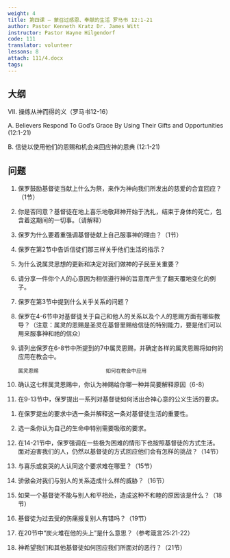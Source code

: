 ```yaml
---
weight: 4
title: 第四课 – 蒙召过感恩、奉献的生活 罗马书 12:1-21
author: Pastor Kenneth Kratz Dr. James Witt
instructor: Pastor Wayne Hilgendorf
code: 111
translator: volunteer
lessons: 8
attach: 111/4.docx
tags: 
---
```


## 大纲

VII. 操练从神而得的义（罗马书12-16）

A.	Believers Respond To God’s Grace By Using Their Gifts and Opportunities (12:1-21)

B.	信徒以使用他们的恩赐和机会来回应神的恩典 (12:1-21)


## 问题
1. 保罗鼓励基督徒当献上什么为祭，来作为神向我们所发出的慈爱的合宜回应？（1节）

2. 你是否同意？基督徒在地上喜乐地敬拜神开始于洗礼，结束于身体的死亡，包含着这期间的一切事。（请解释）

3. 保罗为什么要着重强调基督徒献上自己服事神的理由？（1节）

4. 保罗在第2节中告诉信徒们那三样关乎他们生活的指示？

5. 为什么说属灵思想的更新和决定对我们做神的子民至关重要？

6. 请分享一件你个人的心意因为相信遵行神的旨意而产生了翻天覆地变化的例子。

7. 保罗在第3节中提到什么关乎关系的问题？

8. 保罗在4-6节中对基督徒关于自己和他人的关系以及个人的恩赐方面有哪些教导？（注意：属灵的恩赐是圣灵在基督里赐给信徒的特别能力，要是他们可以用来服事神和祂的信众）

9. 请列出保罗在6-8节中所提到的7中属灵恩赐，并确定各样的属灵恩赐将如何的应用在教会中。

       属灵恩赐                      如何在教会中应用

10. 确认这七样属灵恩赐中，你认为神赐给你哪一种并简要解释原因（6-8）

11. 在9-13节中，保罗提出一系列对基督徒如何活出合神心意的公义生活的要求。

   1) 在保罗提出的要求中选一条并解释这一条对基督徒生活的重要性。

   2) 选一条你认为自己的生命中特别需要吸取的要求。

12. 在14-21节中，保罗强调在一些极为困难的情形下也按照基督徒的方式生活。面对迫害我们的人，仍然以基督徒的方式回应他们会有怎样的挑战？（14节）

13. 与喜乐或哀哭的人认同这个要求难在哪里？（15节）

14. 骄傲会对我们与别人的关系造成什么样的威胁？（16节）

15. 如果一个基督徒不能与别人和平相处，造成这种不和睦的原因该是什么？（18节）

16. 基督徒为过去受的伤痛报复别人有错吗？（19节）

17. 在20节中“炭火堆在他的头上”是什么意思？（参考箴言25:21-22）

18. 神希望我们和其他基督徒如何回应我们所面对的恶行？（21节）